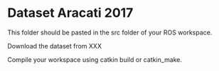 # Dataset Aracati 2017
This folder should be pasted in the src folder of your ROS workspace.

Download the dataset from XXX

Compile your workspace using catkin build or catkin_make.

